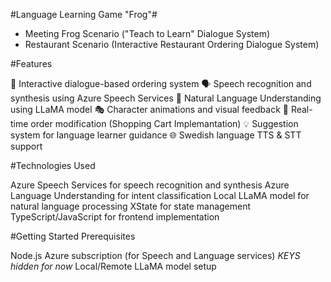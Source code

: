 #Language Learning Game "Frog"#

- Meeting Frog Scenario ("Teach to Learn" Dialogue System)
- Restaurant Scenario (Interactive Restaurant Ordering Dialogue System)

#Features

🎯 Interactive dialogue-based ordering system
🗣️ Speech recognition and synthesis using Azure Speech Services
🤖 Natural Language Understanding using LLaMA model
🎭 Character animations and visual feedback
🔄 Real-time order modification (Shopping Cart Implemantation)
💡 Suggestion system for language learner guidance
🌐 Swedish language TTS & STT support

#Technologies Used

Azure Speech Services for speech recognition and synthesis
Azure Language Understanding for intent classification
Local LLaMA model for natural language processing
XState for state management
TypeScript/JavaScript for frontend implementation

#Getting Started
Prerequisites

Node.js 
Azure subscription (for Speech and Language services) *KEYS hidden for now*
Local/Remote LLaMA model setup

